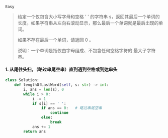 `Easy`

> 给定一个仅包含大小写字母和空格 ' ' 的字符串 s，返回其最后一个单词的长度。如果字符串从左向右滚动显示，那么最后一个单词就是最后出现的单词。
>
> 如果不存在最后一个单词，请返回 0 。
>
> 说明：一个单词是指仅由字母组成、不包含任何空格字符的 最大子字符串。

#### 1. 从尾往头扫，（略过串尾空串）直到遇到空格或到达串头

```python
class Solution:
    def lengthOfLastWord(self, s: str) -> int:
        i, ans = len(s), 0
        while i > 0:
            i -= 1
            if s[i] == ' ':
                if ans == 0:   # 略过串尾空串
                    continue
                else:
                    break
            ans += 1
        return ans
```

